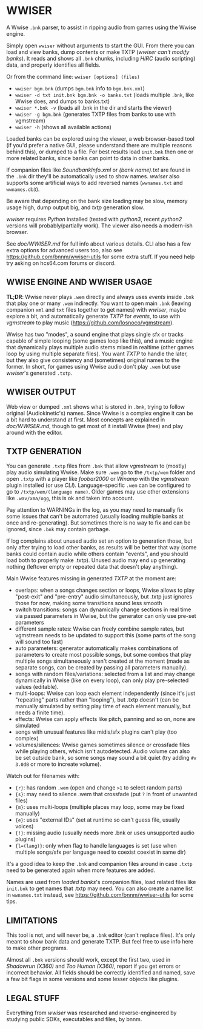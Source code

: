 # WWISER
A Wwise `.bnk` parser, to assist in ripping audio from games using the Wwise engine.

Simply open `wwiser` without arguments to start the GUI. From there you can load
and view banks, dump contents or make TXTP (*wwiser can't modify banks*). It reads
and shows all `.bnk` chunks, including *HIRC* (audio scripting) data, and properly
identifies all fields.

Or from the command line: `wwiser [options] (files)`
- `wwiser bgm.bnk`
  (dumps `bgm.bnk` info to `bgm.bnk.xml`)
- `wwiser -d txt init.bnk bgm.bnk -o banks.txt`
  (loads multiple `.bnk`, like Wwise does, and dumps to banks.txt)
- `wwiser *.bnk -v`
  (loads all .bnk in the dir and starts the viewer)
- `wwiser -g bgm.bnk`
  (generates TXTP files from banks to use with vgmstream)
- `wwiser -h`
  (shows all available actions)

Loaded banks can be explored using the viewer, a web browser-based tool (if
you'd prefer a native GUI, please understand there are multiple reasons behind
this), or dumped to a file. For best results load `init.bnk` then one or more
related banks, since banks can point to data in other banks.

If companion files like *SoundbankInfo.xml* or *(bank name).txt* are found in the
`.bnk` dir they'll be automatically used to show names. *wwiser* also supports some
artificial ways to add reversed names (`wwnames.txt` and `wwnames.db3`).

Be aware that depending on the bank size loading may be slow, memory usage high,
dump output big, and *txtp* generation slow.

*wwiser* requires *Python* installed (tested with *python3*, recent *python2*
versions will probably/partially work). The viewer also needs a modern-ish browser.

See *doc/WWISER.md* for full info about various details. CLI also has a few extra
options for advanced users too, also see https://github.com/bnnm/wwiser-utils for
some extra stuff. If you need help try asking on hcs64.com forums or discord.


## WWISE ENGINE AND WWISER USAGE
**TL;DR**: Wwise never plays `.wem` directly and always uses *events* inside `.bnk`
that play one or many `.wem` indirectly. You want to open main `.bnk` (leaving
companion `xml` and `txt` files together to get names) with *wwiser*, maybe explore
a bit, and  automatically generate *TXTP* for *events*, to use with *vgmstream* to
play music (https://github.com/losnoco/vgmstream).

Wwise has two "modes", a sound engine that plays single sfx or tracks capable of simple
looping (some games loop like this), and a music engine that dynamically plays multiple
audio stems mixed in realtime (other games loop by using multiple separate files). You
want *TXTP* to handle the later, but they also give consistency and (sometimes) original
names to the former. In short, for games using Wwise audio don't play `.wem` but use
*wwiser*'s generated `.txtp`.


## WWISER OUTPUT
Web view or dumped `.xml` shows what is stored in `.bnk`, trying to follow original
(Audiokinetic's) names. Since Wwise is a complex engine it can be a bit hard to
understand at first. Most concepts are explained in *doc/WWISER.md*, though to get
most of it install Wwise (free) and play around with the editor.


## TXTP GENERATION
You can generate `.txtp` files from `.bnk` that allow *vgmstream* to (mostly) play audio
simulating Wwise. Make sure `.wem` go to the `/txtp/wem` folder and open `.txtp` with a
player like *foobar2000* or *Winamp* with the *vgmstream* plugin installed (or use *CLI*).
Language-specific `.wem` can be configured to go to `/txtp/wem/(language name)`. Older
games may use other extensions like `.wav/xma/ogg`, this is ok and taken into account.

Pay attention to WARNINGs in the log, as you may need to manually fix some issues that
can't be automated (usually loading multiple banks at once and re-generating). But
sometimes there is no way to fix and can be ignored, since `.bnk` may contain garbage.

If log complains about unused audio set an option to generation those, but only after
trying to load other banks, as results will be better that way (some banks could contain
audio while others contain "events", and you should load both to properly make .txtp).
Unused audio may end up generating nothing (leftover empty or repeated data that doesn't
play anything).

Main Wwise features missing in generated *TXTP* at the moment are:
- overlaps: when a songs changes section or loops, Wwise allows to play "post-exit"
  and "pre-entry" audio simultaneously, but .txtp just ignores those for now, making
  some transitions sound less smooth
- switch transitions: songs can dynamically change sections in real time via passed
  parameters in Wwise, but the generator can only use pre-set parameters
- different sample rates: Wwise can freely combine sample rates, but vgmstream needs
  to be updated to support this (some parts of the song will sound too fast)
- auto parameters: generator automatically makes combinations of parameters to create
  most possible songs, but some combos that play multiple songs simultaneously aren't
  created at the moment (made as separate songs, can be created by passing all
  parameters manually).
- songs with random files/variations: selected from a list and may change dynamically
  in Wwise (like on every loop), can only play pre-selected values (editable).
- multi-loops: Wwise can loop each element independently (since it's just "repeating"
  parts rather than "looping"), but .txtp doesn't (can be manually simulated by
  setting play time of each element manually, but needs a finite time).
- effects: Wwise can apply effects like pitch, panning and so on, none are simulated
- songs with unusual features like midis/sfx plugins can't play (too complex)
- volumes/silences: Wwise games sometimes silence or crossfade files while playing
  others, which isn't autodetected. Audio volume can also be set outside bank, so
  some songs may sound a bit quiet (try adding `#v 3.0dB` or more  to increate volume).

Watch out for filenames with:
- `{r}`: has random `.wem` (open and change `>1` to select random parts)
- `{s}`: may need to silence .wem that crossfade (put `?` in front of unwanted files)
- `{m}`: uses multi-loops (multiple places may loop, some may be fixed manually)
- `{e}`: uses "external IDs" (set at runtime so can't guess file, usually voices)
- `{!}`: missing audio (usually needs more .bnk or uses unsupported audio plugins)
- `{l=(lang)}`: only when flag to handle languages is set (use when multiple songs/sfx
   per language need to coexist coexist in same dir)

It's a good idea to keep the `.bnk` and companion files around in case `.txtp` need
to be generated again when more features are added.

Names are used from *loaded banks*'s companion files, load related files like `init.bnk`
to get names that .txtp may need. You can also create a name list in `wwnames.txt`
instead, see https://github.com/bnnm/wwiser-utils for some tips.


## LIMITATIONS
This tool is not, and will never be, a `.bnk` editor (can't replace files). It's only
meant to show bank data and generate TXTP. But feel free to use info here to make
other programs.

Almost all `.bnk` versions should work, except the first two, used in *Shadowrun (X360)*
and *Too Human (X360)*, report if you get errors or incorrect behavior. All fields should
be correctly identified and named, save a few bit flags in some versions and some lesser
objects like plugins.


## LEGAL STUFF
Everything from *wwiser* was researched and reverse-engineered by studying public
SDKs, executables and files, by bnnm.

